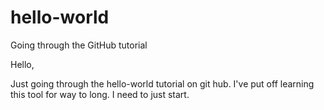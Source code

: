# hello-world
Going through the GitHub tutorial

Hello,

Just going through the hello-world tutorial on git hub.
I've put off learning this tool for way to long. I need
to just start.
